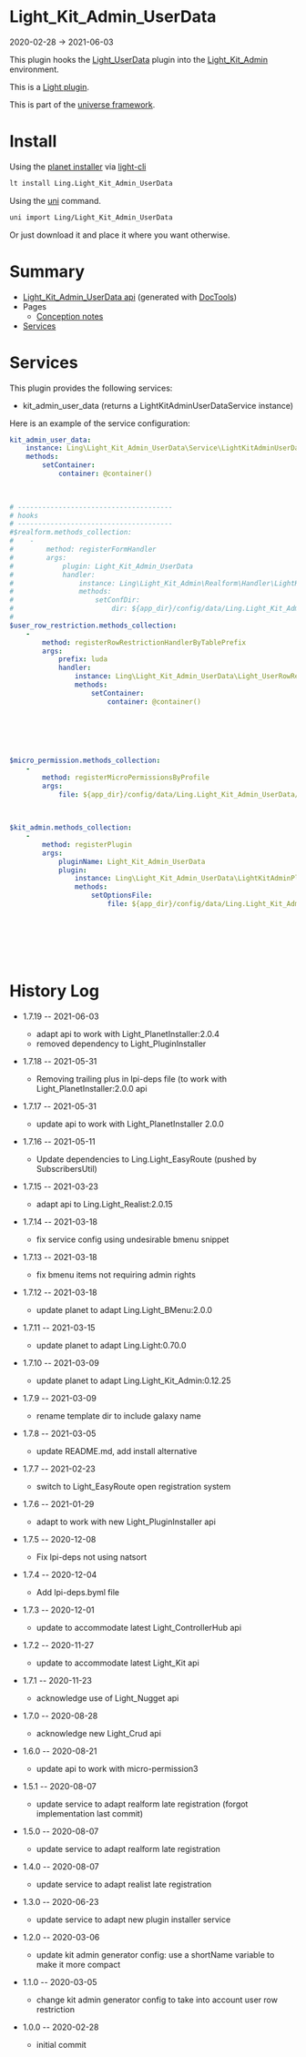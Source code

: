 Light_Kit_Admin_UserData
===========
2020-02-28 -> 2021-06-03



This plugin hooks the [Light_UserData](https://github.com/lingtalfi/Light_UserData) plugin into the [Light_Kit_Admin](https://github.com/lingtalfi/Light_Kit_Admin) environment.


This is a [Light plugin](https://github.com/lingtalfi/Light/blob/master/doc/pages/plugin.md).

This is part of the [universe framework](https://github.com/karayabin/universe-snapshot).


Install
==========
Using the [planet installer](https://github.com/lingtalfi/Light_PlanetInstaller) via [light-cli](https://github.com/lingtalfi/Light_Cli)
```bash
lt install Ling.Light_Kit_Admin_UserData
```

Using the [uni](https://github.com/lingtalfi/universe-naive-importer) command.
```bash
uni import Ling/Light_Kit_Admin_UserData
```

Or just download it and place it where you want otherwise.






Summary
===========
- [Light_Kit_Admin_UserData api](https://github.com/lingtalfi/Light_Kit_Admin_UserData/blob/master/doc/api/Ling/Light_Kit_Admin_UserData.md) (generated with [DocTools](https://github.com/lingtalfi/DocTools))
- Pages
    - [Conception notes](https://github.com/lingtalfi/Light_Kit_Admin_UserData/blob/master/doc/pages/conception-notes.md)
- [Services](#services)



Services
=========


This plugin provides the following services:

- kit_admin_user_data (returns a LightKitAdminUserDataService instance)


Here is an example of the service configuration:

```yaml
kit_admin_user_data: 
    instance: Ling\Light_Kit_Admin_UserData\Service\LightKitAdminUserDataService
    methods: 
        setContainer: 
            container: @container()
        
    

# --------------------------------------
# hooks
# --------------------------------------
#$realform.methods_collection:
#    -
#        method: registerFormHandler
#        args:
#            plugin: Light_Kit_Admin_UserData
#            handler:
#                instance: Ling\Light_Kit_Admin\Realform\Handler\LightKitAdminRealformHandler
#                methods:
#                    setConfDir:
#                        dir: ${app_dir}/config/data/Ling.Light_Kit_Admin_UserData/Light_Realform
#
$user_row_restriction.methods_collection: 
    - 
        method: registerRowRestrictionHandlerByTablePrefix
        args: 
            prefix: luda
            handler: 
                instance: Ling\Light_Kit_Admin_UserData\Light_UserRowRestriction\LightKitAdminUserDataRowRestrictionHandler
                methods: 
                    setContainer: 
                        container: @container()
                    
                
            
        
    

$micro_permission.methods_collection: 
    - 
        method: registerMicroPermissionsByProfile
        args: 
            file: ${app_dir}/config/data/Ling.Light_Kit_Admin_UserData/Ling.Light_MicroPermission/kit_admin_user_data.profile.generated.byml
        
    

$kit_admin.methods_collection: 
    - 
        method: registerPlugin
        args: 
            pluginName: Light_Kit_Admin_UserData
            plugin: 
                instance: Ling\Light_Kit_Admin_UserData\LightKitAdminPlugin\Generated\LightKitAdminUserDataLkaPlugin
                methods: 
                    setOptionsFile: 
                        file: ${app_dir}/config/data/Ling.Light_Kit_Admin_UserData/Ling.Light_Kit_Admin/lka-options.generated.byml
                    
                
            
        
      
    

```



History Log
=============


- 1.7.19 -- 2021-06-03

    - adapt api to work with Light_PlanetInstaller:2.0.4
    - removed dependency to Light_PluginInstaller

- 1.7.18 -- 2021-05-31

    - Removing trailing plus in lpi-deps file (to work with Light_PlanetInstaller:2.0.0 api

- 1.7.17 -- 2021-05-31

    - update api to work with Light_PlanetInstaller 2.0.0

- 1.7.16 -- 2021-05-11

    - Update dependencies to Ling.Light_EasyRoute (pushed by SubscribersUtil)

- 1.7.15 -- 2021-03-23

  - adapt api to Ling.Light_Realist:2.0.15
  
- 1.7.14 -- 2021-03-18

  - fix service config using undesirable bmenu snippet
  
- 1.7.13 -- 2021-03-18

  - fix bmenu items not requiring admin rights

- 1.7.12 -- 2021-03-18

  - update planet to adapt Ling.Light_BMenu:2.0.0
  
- 1.7.11 -- 2021-03-15

    - update planet to adapt Ling.Light:0.70.0

- 1.7.10 -- 2021-03-09

    - update planet to adapt Ling.Light_Kit_Admin:0.12.25
  
- 1.7.9 -- 2021-03-09

    - rename template dir to include galaxy name
  
- 1.7.8 -- 2021-03-05

    - update README.md, add install alternative

- 1.7.7 -- 2021-02-23

    - switch to Light_EasyRoute open registration system
  
- 1.7.6 -- 2021-01-29

    - adapt to work with new Light_PluginInstaller api

- 1.7.5 -- 2020-12-08

    - Fix lpi-deps not using natsort

- 1.7.4 -- 2020-12-04

    - Add lpi-deps.byml file

- 1.7.3 -- 2020-12-01

    - update to accommodate latest Light_ControllerHub api  
    
- 1.7.2 -- 2020-11-27

    - update to accommodate latest Light_Kit api  
    
- 1.7.1 -- 2020-11-23

    - acknowledge use of Light_Nugget api  
    
- 1.7.0 -- 2020-08-28

    - acknowledge new Light_Crud api  
    
- 1.6.0 -- 2020-08-21

    - update api to work with micro-permission3
    
- 1.5.1 -- 2020-08-07

    - update service to adapt realform late registration (forgot implementation last commit)

- 1.5.0 -- 2020-08-07

    - update service to adapt realform late registration
    
- 1.4.0 -- 2020-08-07

    - update service to adapt realist late registration
    
- 1.3.0 -- 2020-06-23

    - update service to adapt new plugin installer service

- 1.2.0 -- 2020-03-06

    - update kit admin generator config: use a shortName variable to make it more compact
    
- 1.1.0 -- 2020-03-05

    - change kit admin generator config to take into account user row restriction
    
- 1.0.0 -- 2020-02-28

    - initial commit